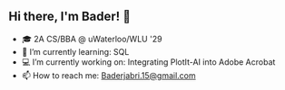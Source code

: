 ## Hi there, I'm Bader! 👋

<!--
**BaderJabri/BaderJabri** is a ✨ _special_ ✨ repository because its `README.md` (this file) appears on your GitHub profile.

Here are some ideas to get you started:
- 🔭 I’m currently working on ...
- 🌱 I’m currently learning ...
- 👯 I’m looking to collaborate on ...
- 🤔 I’m looking for help with ...
- 💬 Ask me about ...
- 📫 How to reach me: ...
- 😄 Pronouns: ...
- ⚡ Fun fact: ...
-->

* 🎓 2A CS/BBA @ uWaterloo/WLU '29
* 📖 I’m currently learning: SQL
* 💻 I’m currently working on: Integrating PlotIt-AI into Adobe Acrobat
* 📫 How to reach me: Baderjabri.15@gmail.com

